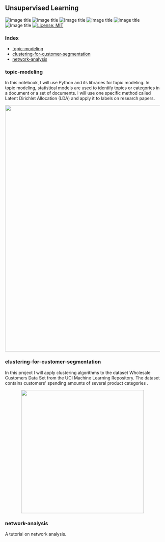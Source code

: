 ## Unsupervised Learning

![image title](https://img.shields.io/badge/python-v3.6-green.svg) ![image title](https://img.shields.io/badge/ntlk-v3.2.5-yellow.svg) ![Image title](https://img.shields.io/badge/sklearn-0.19.1-orange.svg) ![Image title](https://img.shields.io/badge/BeautifulSoup-4.6.0-blue.svg) ![Image title](https://img.shields.io/badge/pandas-0.22.0-red.svg) ![Image title](https://img.shields.io/badge/matplotlib-v2.1.2-orange.svg) [![License: MIT](https://img.shields.io/badge/License-MIT-yellow.svg)](https://opensource.org/licenses/MIT)
<br>

### Index

* [topic-modeling](#topic-modeling)
* [clustering-for-customer-segmentation](#clustering-for-customer-segmentation)
* [network-analysis](#network-analysis)



### topic-modeling

In this notebook, I will use Python and its libraries for topic modeling. In topic modeling, statistical models are used to identify topics or categories in a document or a set of documents. I will use one specific method called Latent Dirichlet Allocation (LDA) and apply it to labels on research papers.



<p align="center">
<img src="https://github.com/marcotav/unsupervised-learning/blob/master/topic-modeling/images/puLDAvis.png" width="800"/>  
</p> 

### clustering-for-customer-segmentation

In this project I will apply clustering algorithms to the dataset Wholesale Customers Data Set from the UCI Machine Learning Repository. The dataset contains customers' spending amounts of several product categories .


<p align="center">
<img src="https://github.com/marcotav/unsupervised-learning/blob/master/clustering-for-customer-segmentation/images/segmentation.jpg" width="400"/> 
</p> 

### network-analysis

A tutorial on network analysis.



